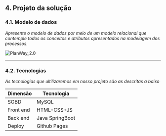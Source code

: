 ## 4. Projeto da solução

### 4.1. Modelo de dados

_Apresente o modelo de dados por meio de um modelo relacional que contemple todos os conceitos e atributos apresentados na modelagem dos processos._ 

![PlanWay_2.0](https://github.com/user-attachments/assets/d7eadfb7-c3f6-402d-903e-070b8ef14ca8)

---

### 4.2. Tecnologias

_As tecnologias que ultilizaremos em nosso projeto são as descritas a baixo_

| **Dimensão**   | **Tecnologia**  |
| ---            | ---             |
| SGBD           | MySQL           |
| Front end      | HTML+CSS+JS     |
| Back end       | Java SpringBoot |
| Deploy         | Github Pages    |

